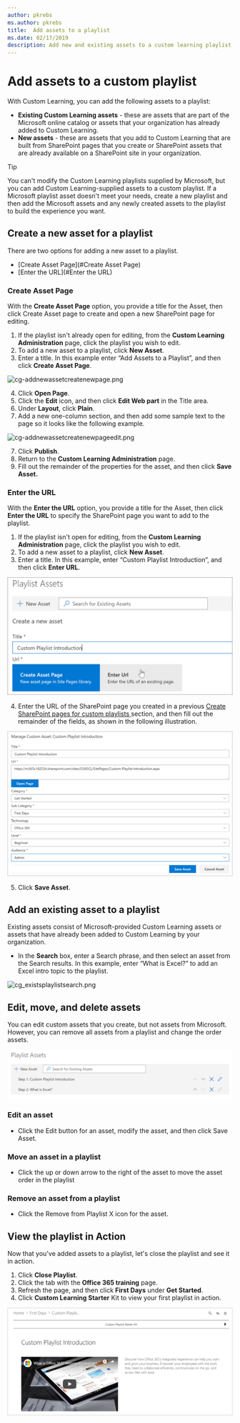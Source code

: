 ```yaml
---
author: pkrebs
ms.author: pkrebs
title:  Add assets to a playlist
ms.date: 02/17/2019
description: Add new and existing assets to a custom learning playlist
---
```


# Add assets to a custom playlist

With Custom Learning, you can add the following assets to a playlist:

- **Existing Custom Learning assets** - these are assets that are part of the Microsoft online catalog or assets that your organization has already added to Custom Learning.
- **New assets** - these are assets that you add to Custom Learning that are built from SharePoint pages that you create or SharePoint assets that are already available on a SharePoint site in your organization. 

> [!TIP]
> You can't modify the Custom Learning playlists supplied by Microsoft, but you can add Custom Learning-supplied assets to a custom playlist. If a Microsoft playlist asset doesn't meet your needs, create a new playlist and then add the Microsoft assets and any newly created assets to the playlist to build the experience you want. 

## Create a new asset for a playlist

There are two options for adding a new asset to a playlist.

- [Create Asset Page](#Create Asset Page)
- [Enter the URL](#Enter the URL)

### Create Asset Page 
With the **Create Asset Page** option, you provide a title for the Asset, then click Create Asset page to create and open a new SharePoint page for editing. 

1.	If the playlist isn't already open for editing, from the **Custom Learning Administration** page, click the playlist you wish to edit. 
2. To add a new asset to a playlist, click **New Asset**. 
3. Enter a title. In this example enter “Add Assets to a Playlist”, and then click **Create Asset Page**.

![cg-addnewassetcreatenewpage.png](media/cg-addnewassetcreatenewpage.png)

4. Click **Open Page**.
5. Click the **Edit** icon, and then click **Edit Web part** in the Title area.
6. Under **Layout**, click **Plain**. 
7. Add a new one-column section, and then add some sample text to the page so it looks like the following example. 

![cg-addnewassetcreatenewpageedit.png](media/cg-addnewassetcreatenewpageedit.png)

7. Click **Publish**.
8. Return to the **Custom Learning Administration** page. 
9. Fill out the remainder of the properties for the asset, and then click **Save Asset.**

### Enter the URL
With the **Enter the URL** option, you provide a title for the Asset, then click **Enter the URL** to specify the SharePoint page you want to add to the playlist. 

1.	If the playlist isn't open for editing, from the **Custom Learning Administration** page, click the playlist you wish to edit. 
2. To add a new asset to a playlist, click **New Asset**. 
3. Enter a title. In this example, enter “Custom Playlist Introduction”, and then click **Enter URL**. 

![cg-newplaylistasseturl.png](media/cg-newplaylistasseturl.png)

4. Enter the URL of the SharePoint page you created in a previous [Create SharePoint pages for custom playlists ](custom_createnewpage.md) section, and then fill out the remainder of the fields, as shown in the following illustration.

![cg-newplaylistassetdetails.png](media/cg-newplaylistassetdetails.png)

5. Click **Save Asset**. 

## Add an existing asset to a playlist

Existing assets consist of Microsoft-provided Custom Learning assets or assets that have already been added to Custom Learning by your organization. 

- In the **Search** box, enter a Search phrase, and then select an asset from the Search results. In this example, enter “What is Excel?” to add an Excel intro topic to the playlist.

![cg_existsplaylistsearch.png](media/cg_existsplaylistsearch.png)

## Edit, move, and delete assets
You can edit custom assets that you create, but not assets from Microsoft. However, you can remove all assets from a playlist and change the order assets. 

![cg_playlistassetedit.png](media/cg_playlistassetedit.png)

### Edit an asset
- Click the Edit button for an asset, modify the asset, and then click Save Asset. 

### Move an asset in a playlist
- Click the up or down arrow to the right of the asset to move the asset order in the playlist

### Remove an asset from a playlist
- Click the Remove from Playlist X icon for the asset. 

## View the playlist in Action
Now that you've added assets to a playlist, let's close the playlist and see it in action. 

1. Click **Close Playlist**.
2. Click the tab with the **Office 365 training** page.
3. Refresh the page, and then click **First Days** under **Get Started**.
4. Click **Custom Learning Starter** Kit to view your first playlist in action. 

![cg-addassetcheckwork.png](media/cg-addassetcheckwork.png)